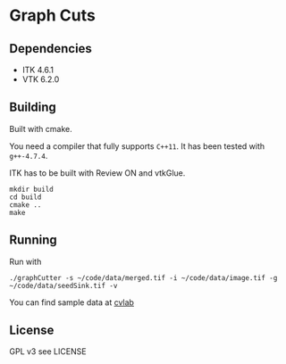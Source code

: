 # Graph Cuts

Dependencies
------------

* ITK 4.6.1
* VTK 6.2.0

Building
--------

Built with cmake.

You need a compiler that fully supports `C++11`. It has been tested with `g++-4.7.4`.

ITK has to be built with Review ON and vtkGlue.

    mkdir build
    cd build
    cmake ..
    make

Running
-------
    
Run with

    ./graphCutter -s ~/code/data/merged.tif -i ~/code/data/image.tif -g ~/code/data/seedSink.tif -v
    
You can find sample data at [cvlab](https://documents.epfl.ch/groups/c/cv/cvlab-unit/public/espina/sample_data/graphcuts/)
    
    
License
-------
GPL v3 see LICENSE
